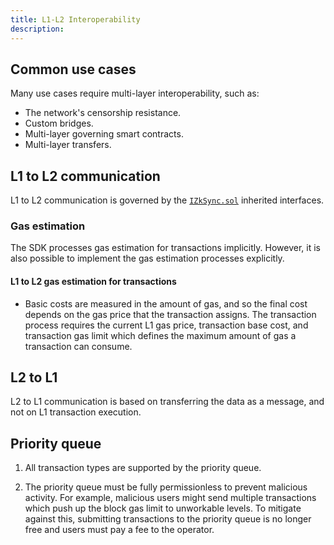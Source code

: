 ```yaml
---
title: L1-L2 Interoperability
description:
---
```


## Common use cases

Many use cases require multi-layer interoperability, such as:

- The network's censorship resistance.
- Custom bridges.
- Multi-layer governing smart contracts.
- Multi-layer transfers.

## L1 to L2 communication

L1 to L2 communication is governed by the
[`IZkSync.sol`](https://github.com/matter-labs/era-contracts/blob/main/l1-contracts/contracts/zksync/interfaces/IZkSync.sol) inherited interfaces.

### Gas estimation

The SDK processes gas estimation for transactions implicitly. However, it is also possible to implement the gas estimation processes explicitly.

#### L1 to L2 gas estimation for transactions

- Basic costs are measured in the amount of gas, and so the final cost depends on
the gas price that the transaction assigns. The transaction process requires the
current L1 gas price, transaction base cost, and transaction gas limit which defines the maximum amount of gas a transaction can consume.

<!-- TODO: add tutorial reference links here -->

## L2 to L1

L2 to L1 communication is based on transferring the data as a message, and not on L1 transaction execution.

<!-- TODO: add tutorial reference links here -->

## Priority queue

1. All transaction types are supported by the priority queue.

2. The priority queue must be fully permissionless to prevent malicious activity.
For example, malicious users might send multiple transactions which push up the
block gas limit to unworkable levels. To mitigate against this, submitting
transactions to the priority queue is no longer free and users must pay a fee to
the operator.
